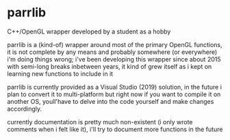 # parrlib
C++/OpenGL wrapper developed by a student as a hobby

parrlib is a (kind-of) wrapper around most of the primary OpenGL functions, it is not complete by any means and probably somewhere (or everywhere) i'm doing things wrong;
i've been developing this wrapper since about 2015 with semi-long breaks inbetween years, it kind of grew itself as i kept on learning new functions to include in it

parrlib is currently provided as a Visual Studio (2019) solution, in the future i plan to convert it to multi-platform but right now if you want to compile it on another OS, youll'have to delve into the code yourself and make changes accordingly.

currently documentation is pretty much non-existent (i only wrote comments when i felt like it), i'll try to document more functions in the future
